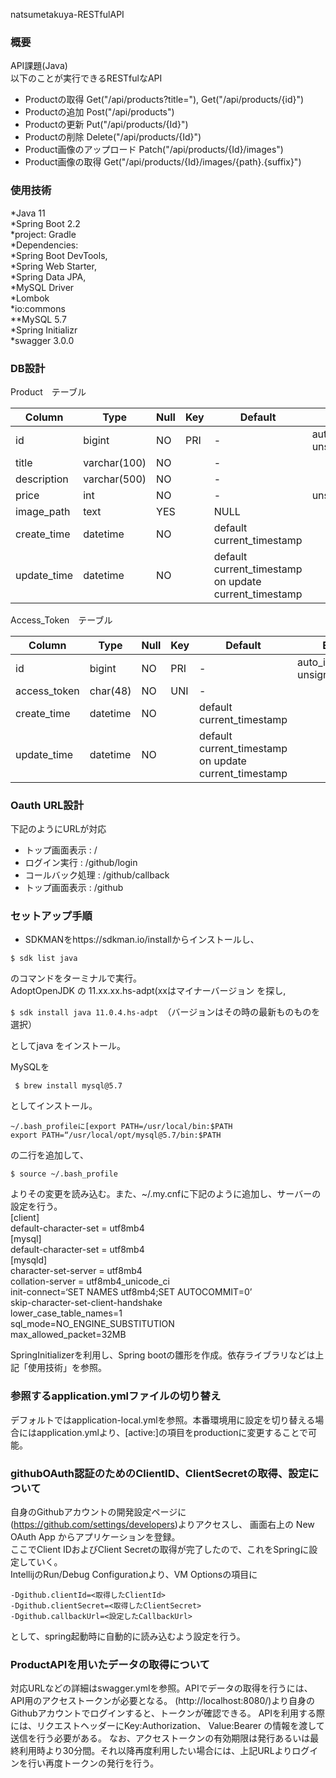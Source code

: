 natsumetakuya-RESTfulAPI


### 概要  
API課題(Java)  
以下のことが実行できるRESTfulなAPI  
* Productの取得  Get("/api/products?title="), Get("/api/products/{id}")  
* Productの追加  Post("/api/products")  
* Productの更新  Put("/api/products/{Id}")  
* Productの削除  Delete("/api/products/{Id}")  
* Product画像のアップロード  Patch("/api/products/{Id}/images")  
* Product画像の取得  Get("/api/products/{Id}/images/{path}.{suffix}")  

### 使用技術
*Java 11  
*Spring Boot 2.2  
    *project: Gradle  
    *Dependencies:   
    *Spring Boot DevTools,  
    *Spring Web Starter,  
    *Spring Data JPA,   
    *MySQL Driver  
    *Lombok  
    *io:commons  
**MySQL 5.7  
*Spring Initializr  
*swagger 3.0.0
  
 ### DB設計  
 Product　テーブル

|Column      | Type        | Null | Key | Default | Extra          |
|------------|------------ |------|-----|---------|----------------|
| id         | bigint     | NO   | PRI | -    | auto_increment, unsigned |
| title      | varchar(100)| NO   |     | -    |                |
| description | varchar(500)  | NO   |     | -    |                |
| price   | int             | NO   |     | -    |    unsigned   |
| image_path | text       | YES  |     | NULL    |                |
| create_time | datetime   | NO   |     | default current_timestamp   |                |
| update_time | datetime   | NO   |     | default current_timestamp on update current_timestamp    |                |  
  
  
 Access_Token　テーブル    
     
|Column      | Type        | Null | Key | Default | Extra          |
|------------|------------ |------|-----|---------|----------------|
| id         | bigint     | NO   | PRI | -    | auto_increment, unsigned |
| access_token   | char(48)| NO   | UNI  | -    |                |
| create_time | datetime   | NO   |     | default current_timestamp   |                |
| update_time | datetime   | NO   |     | default current_timestamp on update current_timestamp    |                |    
  

### Oauth URL設計  
下記のようにURLが対応   
* トップ画面表示  : /  
* ログイン実行  : /github/login  
* コールバック処理  : /github/callback  
* トップ画面表示  : /github  



### セットアップ手順

* SDKMANをhttps://sdkman.io/installからインストールし、  

``$ sdk list java`` 

のコマンドをターミナルで実行。  
AdoptOpenJDK の 11.xx.xx.hs-adpt(xxはマイナーバージョン を探し,  

``$ sdk install java 11.0.4.hs-adpt ``（バージョンはその時の最新ものものを選択）  

としてjava をインストール。  

MySQLを  

``  $ brew install mysql@5.7  ``    

としてインストール。  

``~/.bash_profileに[export PATH=/usr/local/bin:$PATH``  
``export PATH=“/usr/local/opt/mysql@5.7/bin:$PATH``  

の二行を追加して、  

`` $ source ~/.bash_profile ``  

よりその変更を読み込む。また、~/.my.cnfに下記のように追加し、サーバーの設定を行う。  
[client]  
default-character-set = utf8mb4  
[mysql]  
default-character-set = utf8mb4  
[mysqld]  
character-set-server = utf8mb4  
collation-server = utf8mb4_unicode_ci  
init-connect=‘SET NAMES utf8mb4;SET AUTOCOMMIT=0’  
skip-character-set-client-handshake  
lower_case_table_names=1  
sql_mode=NO_ENGINE_SUBSTITUTION  
max_allowed_packet=32MB

SpringInitializerを利用し、Spring bootの雛形を作成。依存ライブラリなどは上記「使用技術」を参照。  
  
  
### 参照するapplication.ymlファイルの切り替え  
デフォルトではapplication-local.ymlを参照。本番環境用に設定を切り替える場合にはapplication.ymlより、[active:]の項目をproductionに変更することで可能。


### githubOAuth認証のためのClientID、ClientSecretの取得、設定について
自身のGithubアカウントの開発設定ページに(https://github.com/settings/developers)よりアクセスし、 画面右上の New OAuth App からアプリケーションを登録。  
ここでClient IDおよびClient Secretの取得が完了したので、これをSpringに設定していく。  
IntellijのRun/Debug Configurationより、VM Optionsの項目に  

``-Dgithub.clientId=<取得したClientId>``  
``-Dgithub.clientSecret=<取得したClientSecret>``  
``-Dgithub.callbackUrl=<設定したCallbackUrl>``  
  
として、spring起動時に自動的に読み込むよう設定を行う。  



### ProductAPIを用いたデータの取得について  
対応URLなどの詳細はswagger.ymlを参照。APIでデータの取得を行うには、API用のアクセストークンが必要となる。
(http://localhost:8080/)より自身のGithubアカウントでログインすると、トークンが確認できる。
APIを利用する際には、リクエストヘッダーにKey:Authorization、 Value:Bearer <Access Token>の情報を渡して送信を行う必要がある。
なお、アクセストークンの有効期限は発行あるいは最終利用時より30分間。それ以降再度利用したい場合には、上記URLよりログインを行い再度トークンの発行を行う。
